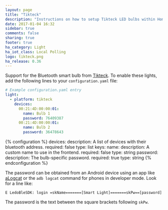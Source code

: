```yaml
---
layout: page
title: "Tikteck"
description: "Instructions on how to setup Tikteck LED bulbs within Home Assistant."
date: 2017-01-04 16:32
sidebar: true
comments: false
sharing: true
footer: true
ha_category: Light
ha_iot_class: Local Polling
logo: tikteck.png
ha_release: 0.36
---
```


Support for the Bluetooth smart bulb from [Tikteck](http://www.tikteck.com). To enable these lights, add the following lines to your `configuration.yaml` file:

```yaml
# Example configuration.yaml entry
light:
  - platform: tikteck
    devices:
      00:21:4D:00:00:01:
        name: Bulb 1
        password: 76409387
      00:21:4D:00:00:01:
        name: Bulb 2
        password: 36478643
```

{% configuration %}
devices:
  description: A list of devices with their bluetooth address.
  required: false
  type: list
  keys:
    name:
      description: A custom name to use in the frontend.
      required: false
      type: string
    password:
      description: The bulb-specific password.
      required: true
      type: string
{% endconfiguration %}

The password can be obtained from an Android device using an app like [aLogcat](https://play.google.com/store/apps/details?id=org.jtb.alogcat&hl=en) or the `adb logcat` command for phones in developer mode. Look for a line like:

```
E LedoBleSDK: login =skName=======[Smart Light]=======skPw==[password]
```

The password is the text between the square brackets following `skPw`.
